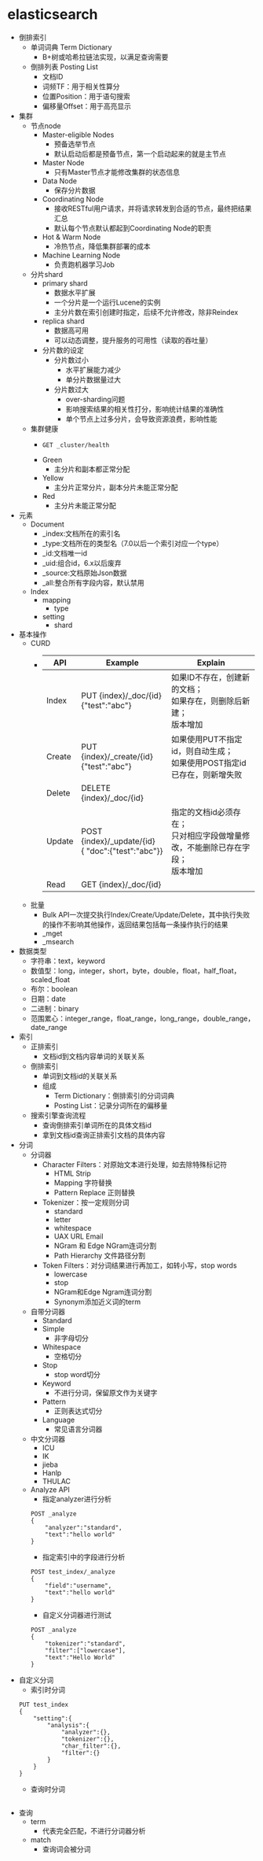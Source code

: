 # elasticsearch
- 倒排索引
  - 单词词典 Term Dictionary
    - B+树或哈希拉链法实现，以满足查询需要
  - 倒排列表 Posting List
    - 文档ID
    - 词频TF：用于相关性算分
    - 位置Position：用于语句搜索
    - 偏移量Offset：用于高亮显示
- 集群
  - 节点node
    - Master-eligible Nodes
      - 预备选举节点
      - 默认启动后都是预备节点，第一个启动起来的就是主节点
    - Master Node
      - 只有Master节点才能修改集群的状态信息
    - Data Node
      - 保存分片数据
    - Coordinating Node
      - 接收RESTful用户请求，并将请求转发到合适的节点，最终把结果汇总
      - 默认每个节点默认都起到Coordinating Node的职责
    - Hot & Warm Node
      - 冷热节点，降低集群部署的成本
    - Machine Learning Node
      - 负责跑机器学习Job
  - 分片shard
    - primary shard
      - 数据水平扩展
      - 一个分片是一个运行Lucene的实例
      - 主分片数在索引创建时指定，后续不允许修改，除非Reindex
    - replica shard
      - 数据高可用
      - 可以动态调整，提升服务的可用性（读取的吞吐量）
    - 分片数的设定
      - 分片数过小
        - 水平扩展能力减少
        - 单分片数据量过大
      - 分片数过大
        - over-sharding问题
        - 影响搜索结果的相关性打分，影响统计结果的准确性
        - 单个节点上过多分片，会导致资源浪费，影响性能
  - 集群健康
    - ```
      GET _cluster/health
      ```
    - Green
      - 主分片和副本都正常分配
    - Yellow
      - 主分片正常分片，副本分片未能正常分配
    - Red
      - 主分片未能正常分配
- 元素
  - Document
    - _index:文档所在的索引名
    - _type:文档所在的类型名（7.0以后一个索引对应一个type）
    - _id:文档唯一id
    - _uid:组合id，6.x以后废弃
    - _source:文档原始Json数据
    - _all:整合所有字段内容，默认禁用
  - Index
    - mapping
      - type
    - setting
      - shard
- 基本操作
  - CURD
    - | API |Example|Explain|
      | --- |  ---  |  ---  |
      |Index| PUT {index}/_doc/{id}<br>{"test":"abc"}|如果ID不存在，创建新的文档；<br>如果存在，则删除后新建；<br>版本增加|
      |Create| PUT {index}/_create/{id}<br>{"test":"abc"}|如果使用PUT不指定id，则自动生成；<br>如果使用POST指定id已存在，则新增失败|
      |Delete| DELETE {index}/_doc/{id}||
      |Update| POST {index}/_update/{id}<br>{ "doc":{"test":"abc"}}|指定的文档id必须存在；<br>只对相应字段做增量修改，不能删除已存在字段；<br>版本增加|
      |Read| GET {index}/_doc/{id}||
  - 批量
    - Bulk API一次提交执行Index/Create/Update/Delete，其中执行失败的操作不影响其他操作，返回结果包括每一条操作执行的结果
    - _mget
    - _msearch
- 数据类型
  - 字符串：text，keyword
  - 数值型：long，integer，short，byte，double，float，half_float，scaled_float
  - 布尔：boolean
  - 日期：date
  - 二进制：binary
  - 范围累心：integer_range，float_range，long_range，double_range，date_range
- 索引
  - 正排索引
    - 文档id到文档内容单词的关联关系
  - 倒排索引
    - 单词到文档id的关联关系
    - 组成
      - Term Dictionary：倒排索引的分词词典
      - Posting List：记录分词所在的偏移量
  - 搜索引擎查询流程
    - 查询倒排索引单词所在的具体文档id
    - 拿到文档id查询正排索引文档的具体内容
- 分词
  - 分词器
    - Character Filters：对原始文本进行处理，如去除特殊标记符
      - HTML Strip
      - Mapping 字符替换
      - Pattern Replace 正则替换
    - Tokenizer：按一定规则分词
      - standard
      - letter
      - whitespace
      - UAX URL Email
      - NGram 和 Edge NGram连词分割
      - Path Hierarchy 文件路径分割
    - Token Filters：对分词结果进行再加工，如转小写，stop words
      - lowercase
      - stop
      - NGram和Edge Ngram连词分割
      - Synonym添加近义词的term
  - 自带分词器
    - Standard
    - Simple
      - 非字母切分
    - Whitespace
      - 空格切分
    - Stop
      - stop word切分
    - Keyword
      - 不进行分词，保留原文作为关键字
    - Pattern
      - 正则表达式切分
    - Language
      - 常见语言分词器
  - 中文分词器
    - ICU
    - IK
    - jieba
    - Hanlp
    - THULAC
  - Analyze API
    - 指定analyzer进行分析
    ```
    POST _analyze
    {
        "analyzer":"standard",
        "text":"hello world"
    }
    ```
    - 指定索引中的字段进行分析
    ```
    POST test_index/_analyze
    {
        "field":"username",
        "text":"hello world"
    }
    ```
    - 自定义分词器进行测试
    ```
    POST _analyze
    {
        "tokenizer":"standard",
        "filter":["lowercase"],
        "text":"Hello World"
    }
    ```
- 自定义分词
  - 索引时分词
  ```
  PUT test_index
  {
      "setting":{
          "analysis":{
              "analyzer":{},
              "tokenizer":{},
              "char_filter":{},
              "filter":{}
          }
      }
  }
  ```
  - 查询时分词
  ```
  
  ```
- 查询
  - term
    - 代表完全匹配，不进行分词器分析
  - match
    - 查询词会被分词
  
  
  